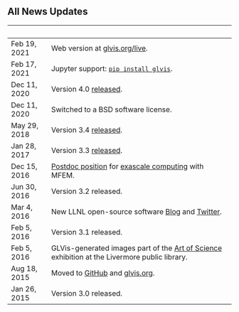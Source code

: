 ## All News Updates

&nbsp;       | |
------------ | -----------------------------------------------------------------
Feb 19, 2021 | Web version at [glvis.org/live](https://glvis.org/live).
Feb 17, 2021 | Jupyter support: [`pip install glvis`](https://github.com/GLVis/pyglvis).
Dec 11, 2020 | Version 4.0 [released](https://github.com/glvis/glvis/blob/v4.0/CHANGELOG).
Dec 11, 2020 | Switched to a BSD software license.
May 29, 2018 | Version 3.4 [released](https://github.com/glvis/glvis/blob/v3.4/CHANGELOG).
Jan 28, 2017 | Version 3.3 [released](https://raw.githubusercontent.com/glvis/glvis/master/CHANGELOG).
Dec 15, 2016 | [Postdoc position](http://careers-ext.llnl.gov/jobs/6264056-post-dr-research-staff-1) for [exascale computing](https://exascaleproject.org/2016/11/11/ecp_co-design_centers) with MFEM.
Jun 30, 2016 | Version 3.2 released.
Mar 4, 2016  | New LLNL open-source software [Blog](http://software.llnl.gov/news) and [Twitter](https://twitter.com/LLNL_OpenSource).
Feb 5, 2016  | Version 3.1 released.
Feb 5, 2016  | GLVis-generated images part of the [Art of Science](https://www.llnl.gov/news/media-advisory-laboratory-showcases-art-science-livermore-library) exhibition at the Livermore public library.
Aug 18, 2015 | Moved to [GitHub](https://github.com/glvis/glvis) and [glvis.org](http://glvis.org).
Jan 26, 2015 | Version 3.0 released.
